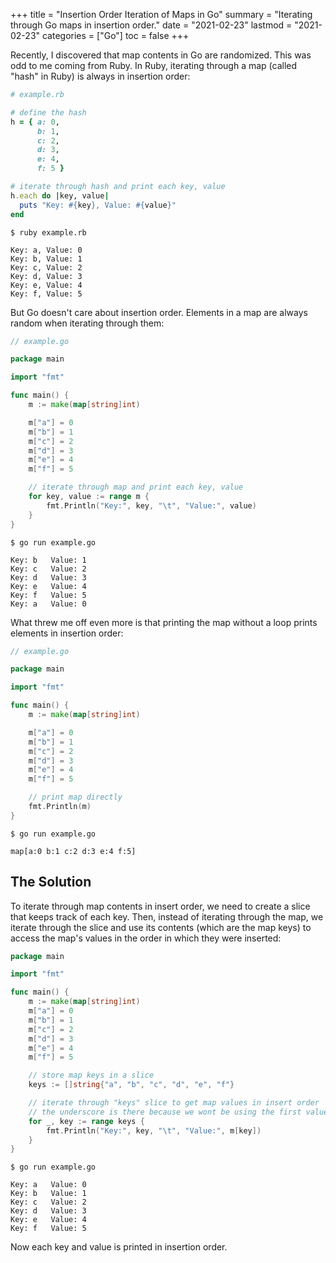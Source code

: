 +++
title = "Insertion Order Iteration of Maps in Go"
summary = "Iterating through Go maps in insertion order."
date = "2021-02-23"
lastmod = "2021-02-23"
categories = ["Go"]
toc = false
+++

Recently, I discovered that map contents in Go are randomized. This was odd to me coming from Ruby. In Ruby, iterating through a map (called "hash" in Ruby) is always in insertion order:

```ruby
# example.rb

# define the hash
h = { a: 0,
      b: 1,
      c: 2,
      d: 3,
      e: 4,
      f: 5 }

# iterate through hash and print each key, value
h.each do |key, value|
  puts "Key: #{key}, Value: #{value}"
end
```

```
$ ruby example.rb

Key: a, Value: 0
Key: b, Value: 1
Key: c, Value: 2
Key: d, Value: 3
Key: e, Value: 4
Key: f, Value: 5
```

But Go doesn't care about insertion order. Elements in a map are always random when iterating through them:

```go
// example.go

package main

import "fmt"

func main() {
	m := make(map[string]int)

	m["a"] = 0
	m["b"] = 1
	m["c"] = 2
	m["d"] = 3
	m["e"] = 4
	m["f"] = 5

	// iterate through map and print each key, value
	for key, value := range m {
		fmt.Println("Key:", key, "\t", "Value:", value)
	}
}
```

```
$ go run example.go

Key: b 	 Value: 1
Key: c 	 Value: 2
Key: d 	 Value: 3
Key: e 	 Value: 4
Key: f 	 Value: 5
Key: a 	 Value: 0
```

What threw me off even more is that printing the map without a loop prints elements in insertion order:

```go
// example.go

package main

import "fmt"

func main() {
	m := make(map[string]int)

	m["a"] = 0
	m["b"] = 1
	m["c"] = 2
	m["d"] = 3
	m["e"] = 4
	m["f"] = 5

	// print map directly
	fmt.Println(m)
}
```

```
$ go run example.go

map[a:0 b:1 c:2 d:3 e:4 f:5]
```

## The Solution

To iterate through map contents in insert order, we need to create a slice that keeps track of each key. Then, instead of iterating through the map, we iterate through the slice and use its contents (which are the map keys) to access the map's values in the order in which they were inserted:

```go
package main

import "fmt"

func main() {
	m := make(map[string]int)
	m["a"] = 0
	m["b"] = 1
	m["c"] = 2
	m["d"] = 3
	m["e"] = 4
	m["f"] = 5

	// store map keys in a slice
	keys := []string{"a", "b", "c", "d", "e", "f"}

	// iterate through "keys" slice to get map values in insert order
	// the underscore is there because we wont be using the first value, which is the index of the slice
	for _, key := range keys {
		fmt.Println("Key:", key, "\t", "Value:", m[key])
	}
}
```

```
$ go run example.go

Key: a 	 Value: 0
Key: b 	 Value: 1
Key: c 	 Value: 2
Key: d 	 Value: 3
Key: e 	 Value: 4
Key: f 	 Value: 5
```

Now each key and value is printed in insertion order.